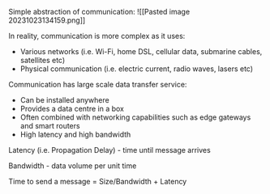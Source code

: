
Simple abstraction of communication: ![[Pasted image 20231023134159.png]]

In reality, communication is more complex as it uses:

- Various networks (i.e. Wi-Fi, home DSL, cellular data, submarine cables, satellites etc)
- Physical communication (i.e. electric current, radio waves, lasers etc)

Communication has large scale data transfer service:

- Can be installed anywhere
- Provides a data centre in a box
- Often combined with networking capabilities such as edge gateways and smart routers
- High latency and high bandwidth

Latency (i.e. Propagation Delay) - time until message arrives

Bandwidth - data volume per unit time

Time to send a message = Size/Bandwidth + Latency

